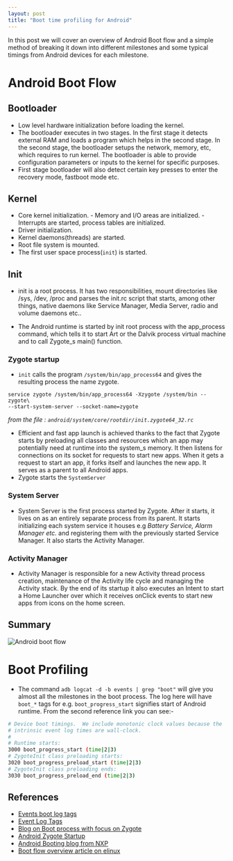 ```yaml
---
layout: post
title: "Boot time profiling for Android"
---
```


In this post we will cover an overview of Android Boot flow and a simple method
of breaking it down into different milestones and some typical timings from
Android devices for each milestone.

# Android Boot Flow

## Bootloader

- Low level hardware initialization before loading the kernel.
- The bootloader executes in two stages. In the first stage it detects external RAM and loads a program which helps in the second stage. In
  the second stage, the bootloader setups the network, memory, etc, which requires to run kernel. The bootloader is able to provide
  configuration parameters or inputs to the kernel for specific purposes.
- First stage bootloader will also detect certain key presses to enter the recovery mode, fastboot mode etc.

## Kernel

- Core kernel initialization.
        - Memory and I/O areas are initialized.
        - Interrupts are started, process tables are initialized.
- Driver initialization.
- Kernel daemons(threads) are started.
- Root file system is mounted.
- The first user space process(`init`) is started.

## Init

- init is a root process. It has two responsibilities, mount directories like /sys, /dev, /proc and parses the init.rc script that starts,
  among other things, native daemons like Service Manager, Media Server, radio and volume daemons etc..

- The Android runtime is started by init root process with the app_process command, which tells it to start Art or the Dalvik process
  virtual machine and to call Zygote_s main() function.

### Zygote startup

- `init` calls the program `/system/bin/app_process64` and gives the resulting process the name zygote.
```
service zygote /system/bin/app_process64 -Xzygote /system/bin --zygote\
--start-system-server --socket-name=zygote
```
*from the file : `android/system/core/rootdir/init.zygote64_32.rc`*

- Efficient and fast app launch is achieved thanks to the fact that Zygote starts by preloading all classes and resources which an app may
  potentially need at runtime into the system_s memory. It then listens for connections on its socket for requests to start new apps. When
  it gets a request to start an app, it forks itself and launches the new app. It serves as a parent to all Android apps.
- Zygote starts the `SystemServer`

### System Server

- System Server is the first process started by Zygote. After it starts, it lives on as an entirely separate process from its parent. It
starts initializing each system service it houses e.g *Battery Service, Alarm Manager etc.* and registering them with the previously started
Service Manager. It also starts the
Activity Manager.

### Activity Manager

- Activity Manager is responsible for a new Activity thread process creation, maintenance of the Activity life cycle and managing the
  Activity stack. By the end of its startup it also executes an Intent to start a Home Launcher over which it receives onClick events to
  start new apps from icons on the home screen.

## Summary

![Android boot flow](./pictures/bootprocess.png)

# Boot Profiling

- The command `adb logcat -d -b events | grep "boot"` will give you almost all the milestones in the boot process. The log here will have
  `boot_*` tags for e.g. `boot_progress_start` signifies start of Android runtime. From the second reference link you can see:-

```bash
# Device boot timings.  We include monotonic clock values because the
# intrinsic event log times are wall-clock.
#
# Runtime starts:
3000 boot_progress_start (time|2|3)
# ZygoteInit class preloading starts:
3020 boot_progress_preload_start (time|2|3)
# ZygoteInit class preloading ends:
3030 boot_progress_preload_end (time|2|3)
```

## References

- [Events boot log
  tags](https://android.googlesource.com/platform/frameworks/base/+/kitkat-release/services/java/com/android/server/EventLogTags.logtags)
- [Event Log Tags](https://chromium.googlesource.com/aosp/platform/system/core/+/master/logcat/event.logtags)
- [Blog on Boot process with focus on Zygote](https://blog.codecentric.de/en/2018/04/android-zygote-boot-process/)
- [Android Zygote Startup](https://elinux.org/Android_Zygote_Startup)
- [Android Booting blog from NXP](https://community.nxp.com/docs/DOC-102546)
- [Boot flow overview article on elinux](https://elinux.org/Android_Booting)
